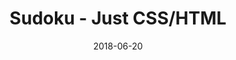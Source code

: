 ---
title: 'Sudoku - Just CSS/HTML'
description: 'Complete a sudoku puzzle without Javascript or server-side interaction.'
gametype: 'simple'
gameid: 92
date: 2018-06-20
tags: []
draft: false
type: 'games'
num19: [{'idx':1,'arr1':[1,2,3,4,5,6,7,8,9],'arr2':[1,2,3,4,5,6,7,8,9]},{'idx':2,'arr1':[1,2,3,4,5,6,7,8,9],'arr2':[1,2,3,4,5,6,7,8,9]},{'idx':3,'arr1':[1,2,3,4,5,6,7,8,9],'arr2':[1,2,3,4,5,6,7,8,9]},{'idx':4,'arr1':[1,2,3,4,5,6,7,8,9],'arr2':[1,2,3,4,5,6,7,8,9]},{'idx':5,'arr1':[1,2,3,4,5,6,7,8,9],'arr2':[1,2,3,4,5,6,7,8,9]},{'idx':6,'arr1':[1,2,3,4,5,6,7,8,9],'arr2':[1,2,3,4,5,6,7,8,9]},{'idx':7,'arr1':[1,2,3,4,5,6,7,8,9],'arr2':[1,2,3,4,5,6,7,8,9]},{'idx':8,'arr1':[1,2,3,4,5,6,7,8,9],'arr2':[1,2,3,4,5,6,7,8,9]},{'idx':9,'arr1':[1,2,3,4,5,6,7,8,9],'arr2':[1,2,3,4,5,6,7,8,9]}]
puzzle: [[1, 0, 9, 6, 0, 0, 5, 0, 4], [0, 0, 0, 1, 9, 4, 0, 0, 0], [6, 0, 0, 8, 0, 0, 0, 0, 7], [0, 4, 0, 0, 0, 0, 8, 6, 9], [0, 6, 0, 0, 4, 0, 0, 7, 0], [5, 8, 7, 0, 0, 0, 0, 2, 0], [4, 0, 0, 0, 0, 2, 0, 0, 6], [0, 0, 0, 5, 1, 9, 0, 0, 0], [2, 0, 3, 0, 0, 7, 9, 0, 8]]
layout: 'sudokucssstatic'
---
